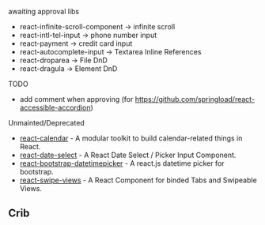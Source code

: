 
awaiting approval libs
 - react-infinite-scroll-component -> infinite scroll
 - react-intl-tel-input -> phone number input
 - react-payment -> credit card input
 - react-autocomplete-input -> Textarea Inline References
 - react-droparea -> File DnD
 - react-dragula -> Element DnD


TODO
 - add comment when approving (for https://github.com/springload/react-accessible-accordion)



Unmainted/Deprecated
 - [react-calendar](https://github.com/freiksenet/react-calendar) - A modular toolkit to build calendar-related things in React.
 - [react-date-select](https://github.com/JedWatson/react-date-select) - A React Date Select / Picker Input Component.
 - [react-bootstrap-datetimepicker](https://github.com/quri/react-bootstrap-datetimepicker) - A react.js datetime picker for bootstrap.
 - [react-swipe-views](https://github.com/damusnet/react-swipe-views) - A React Component for binded Tabs and Swipeable Views.


Crib
 -
